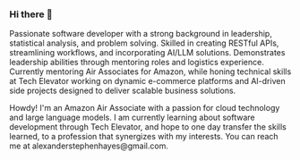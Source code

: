 ### Hi there 👋
Passionate software developer with a strong background in leadership, statistical analysis, and problem solving. Skilled in creating RESTful APIs, streamlining workflows, and incorporating AI/LLM solutions. Demonstrates leadership abilities through mentoring roles and logistics experience. Currently mentoring Air Associates for Amazon, while honing technical skills at Tech Elevator working on dynamic e-commerce platforms and AI-driven side projects designed to deliver scalable business solutions.
<!--
**alehayeb/alehayeb** is a ✨ _special_ ✨ repository because its `README.md` (this file) appears on your GitHub profile.

Here are some ideas to get you started:

- 🔭 I’m currently working on ...
- 🌱 I’m currently learning ...
- 👯 I’m looking to collaborate on ...
- 🤔 I’m looking for help with ...
- 💬 Ask me about ...
- 📫 How to reach me: ...
- 😄 Pronouns: ...
- ⚡ Fun fact: ...
--> Howdy! I'm an Amazon Air Associate with a passion for cloud technology and large language models. I am currently learning about software development through Tech Elevator, and hope to one day transfer the skills learned, to a profession that synergizes with my interests. You can reach me at alexanderstephenhayes@gmail.com. 
